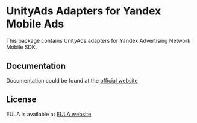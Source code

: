 # UnityAds Adapters for Yandex Mobile Ads

This package contains UnityAds adapters for Yandex Advertising Network Mobile SDK.

## Documentation

Documentation could be found at the [official website][DOCUMENTATION]

## License

EULA is available at [EULA website][LICENSE]

[DOCUMENTATION]: https://tech.yandex.com/mobile-ads/doc/ios/mob-mediation/unity-docpage/

[LICENSE]: https://yandex.com/legal/mobileads_sdk_agreement/
